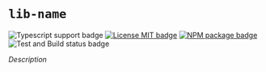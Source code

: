 # `lib-name`

![Typescript support badge](https://img.shields.io/badge/types-TypeScript-blue)
[![License MIT badge](https://img.shields.io/github/license/lib-org/lib-name)](https://github.com/lib-org/lib-name/blob/master/LICENSE)
[![NPM package badge](https://img.shields.io/badge/npm-install-orange.svg)](https://www.npmjs.com/package/lib-name)
![Test and Build status badge](https://github.com/lib-org/lib-name/workflows/Test%20and%20Build/badge.svg)

_Description_
